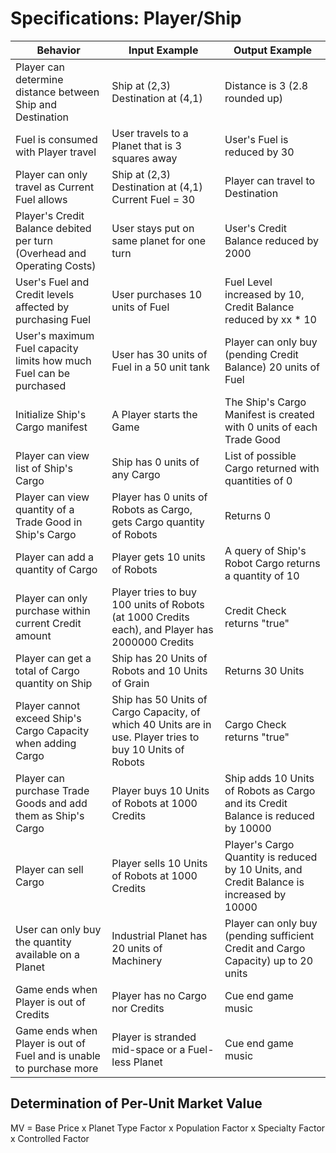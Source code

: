 # Specifications: Player/Ship
| Behavior | Input Example | Output Example |
| --- | --- | --- |
| Player can determine distance between Ship and Destination | Ship at (2,3) Destination at (4,1) | Distance is 3 (2.8 rounded up) |
| Fuel is consumed with Player travel | User travels to a Planet that is 3 squares away | User's Fuel is reduced by 30 |
| Player can only travel as Current Fuel allows | Ship at (2,3) Destination at (4,1) Current Fuel = 30 | Player can travel to Destination |
| Player's Credit Balance debited per turn (Overhead and Operating Costs) | User stays put on same planet for one turn | User's Credit Balance reduced by 2000 |
| User's Fuel and Credit levels affected by purchasing Fuel | User purchases 10 units of Fuel | Fuel Level increased by 10, Credit Balance reduced by xx * 10 |
| User's maximum Fuel capacity limits how much Fuel can be purchased | User has 30 units of Fuel in a 50 unit tank | Player can only buy (pending Credit Balance) 20 units of Fuel |
| Initialize Ship's Cargo manifest | A Player starts the Game | The Ship's Cargo Manifest is created with 0 units of each Trade Good |
| Player can view list of Ship's Cargo | Ship has 0 units of any Cargo | List of possible Cargo returned with quantities of 0 |
| Player can view quantity of a Trade Good in Ship's Cargo | Player has 0 units of Robots as Cargo, gets Cargo quantity of Robots | Returns 0 |
| Player can add a quantity of Cargo | Player gets 10 units of Robots | A query of Ship's Robot Cargo returns a quantity of 10 |
| Player can only purchase within current Credit amount | Player tries to buy 100 units of Robots (at 1000 Credits each), and Player has 2000000 Credits | Credit Check returns "true" |
| Player can get a total of Cargo quantity on Ship | Ship has 20 Units of Robots and 10 Units of Grain | Returns 30 Units |
| Player cannot exceed Ship's Cargo Capacity when adding Cargo | Ship has 50 Units of Cargo Capacity, of which 40 Units are in use. Player tries to buy 10 Units of Robots | Cargo Check returns "true" |
| Player can purchase Trade Goods and add them as Ship's Cargo | Player buys 10 Units of Robots at 1000 Credits | Ship adds 10 Units of Robots as Cargo and its Credit Balance is reduced by 10000 |
| Player can sell Cargo | Player sells 10 Units of Robots at 1000 Credits | Player's Cargo Quantity is reduced by 10 Units, and Credit Balance is increased by 10000 |
| User can only buy the quantity available on a Planet | Industrial Planet has 20 units of Machinery | Player can only buy (pending sufficient Credit and Cargo Capacity) up to 20 units |
| Game ends when Player is out of Credits | Player has no Cargo nor Credits | Cue end game music |
| Game ends when Player is out of Fuel and is unable to purchase more | Player is stranded mid-space or a Fuel-less Planet | Cue end game music |

## Determination of Per-Unit Market Value
MV = Base Price x Planet Type Factor x Population Factor x Specialty Factor x Controlled Factor
